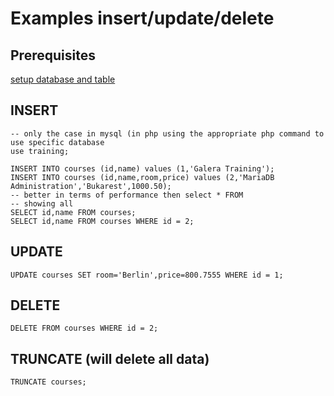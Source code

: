 # Examples insert/update/delete

## Prerequisites 

[setup database and table](/sql/alter-change-structure.md)

## INSERT 

```
-- only the case in mysql (in php using the appropriate php command to use specific database 
use training; 
```
```
INSERT INTO courses (id,name) values (1,'Galera Training');
INSERT INTO courses (id,name,room,price) values (2,'MariaDB Administration','Bukarest',1000.50);
-- better in terms of performance then select * FROM 
-- showing all
SELECT id,name FROM courses;
SELECT id,name FROM courses WHERE id = 2;
```

## UPDATE 

```
UPDATE courses SET room='Berlin',price=800.7555 WHERE id = 1;
```

## DELETE 

```
DELETE FROM courses WHERE id = 2;
```

## TRUNCATE (will delete all data) 

```
TRUNCATE courses;
```

